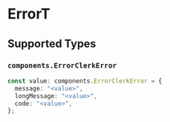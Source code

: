 # ErrorT


## Supported Types

### `components.ErrorClerkError`

```typescript
const value: components.ErrorClerkError = {
  message: "<value>",
  longMessage: "<value>",
  code: "<value>",
};
```

